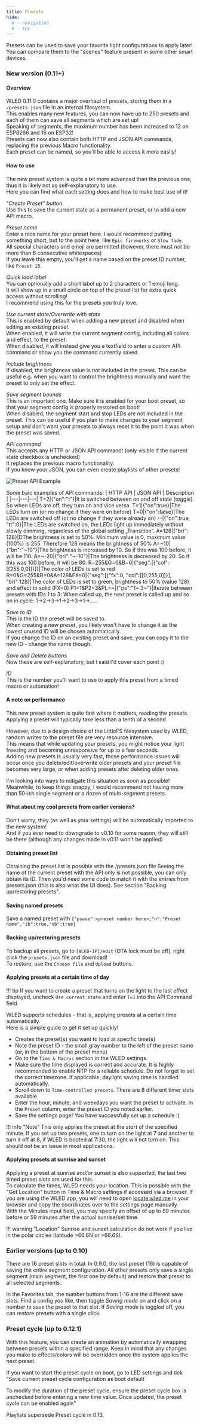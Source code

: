 ```yaml
---
title: Presets
hide:
  # - navigation
  # - toc
---
```


Presets can be used to save your favorite light configurations to apply later!
You can compare them to the "scenes" feature present in some other smart devices.

### New version (0.11+)

#### Overview

WLED 0.11.0 contains a major overhaul of presets, storing them in a `/presets.json` file in an internal filesystem.  
This enables many new features, you can now have up to 250 presets and each of them can save all segments which are set up!  
Speaking of segments, the maximum number has been increased to 12 on ESP8266 and 16 on ESP32!  
Presets can now also contain both HTTP and JSON API commands, replacing the previous Macro functionality.  
Each preset can be named, so you'll be able to access it more easily!  

#### How to use

The new preset system is quite a bit more advanced than the previous one, thus it is likely not as self-explanatory to use.  
Here you can find what each setting does and how to make best use of it!

*"Create Preset" button*  
Use this to save the current state as a permanent preset, or to add a new API macro.

*Preset name*  
Enter a nice name for your preset here. I would recommend putting something short, but to the point here, like `Epic fireworks` or `Slow fade`.  
All special characters and emoji are permitted (however, there must not be more than 6 consecutive whitespaces)  
If you leave this empty, you'll get a name based on the preset ID number, like `Preset 16`.

*Quick load label*  
You can optionally add a short label up to 2 characters or 1 emoji long.  
It will show up in a small circle on top of the preset list for extra quick access without scrolling!  
I recommend using this for the presets you truly love.  

*Use current state/Overwrite with state*  
This is enabled by default when adding a new preset and disabled when editing an existing preset.  
When enabled, it will write the current segment config, including all colors and effect, to the preset.  
When disabled, it will instead give you a textfield to enter a custom API command or show you the command currently saved.  

*Include brightness*  
If disabled, the brightness value is not included in the preset. This can be useful e.g. when you want to control the brightness manually and want the preset to only set the effect.

*Save segment bounds*  
This is an important one. Make sure it is enabled for your boot preset, so that your segment config is properly restored on boot!  
When disabled, the segment start and stop LEDs are not included in the preset. This can be useful if you plan to make changes to your segment setup and don't want your presets to always reset it to the point it was when the preset was saved.

*API command*  
This accepts any HTTP or JSON API command! (only visible if the current state checkbox is unchecked)  
It replaces the previous macro functionality.  
If you know your JSON, you can even create playlists of other presets!

![Preset API Example](../assets/images/content/preset_api_example.jpg)

Some baic examples of API commands:
| HTTP API | JSON API | Description |
|---|---|---|
T=2|{"on":"t"}|It is switched between on and off state (toggle). So when LEDs are off, they turn on and vice versa.
T=1|{"on":true}|The LEDs turn on (or no change if they were on before)
T=0|{"on":false}|The LEDs are switched off (or no change if they were already on)
--|{"on":true, "tt":0}|The LEDs are switched on, the LEDs light up immediately without slowly dimming, regardless of the global setting „Transition“.
A=128|{"bri": 128}|DThe brightness is set to 50%. Minimum value is 0, maximum value (100%) is 255. Therefore 128 means the brightness of 50%
A=~10|{"bri":"~10"}|The brightness is increased by 10. So if this was 100 before, it will be 110.
A=~-20|{"bri":"~-10"}|The brightness is decreased by 20. So if this was 100 before, it will be 80.
R=255&amp;G=0&amp;B=0|{"seg":[{"col":[[255,0,0]]}]}|The color of LEDs is set to red
R=0&amp;G=255&amp;B=0&amp;A=128&amp;FX=0|{"seg":[{"fx":0, "col":[[0,255,0]]}], "bri":128}|The color of LEDs is set to green, brightness to 50% (value 128) and effect to solid (FX=0)
P1=1&amp;P2=3&amp;PL=~|{"ps":"1~ 3~"}|Iterate between presets with IDs 1 to 3: When called up, the next preset is called up and so on in cycle: 1-&gt;2-&gt;3-&gt;1-&gt;2-&gt;3-&gt;1-&gt;…..


*Save to ID*  
This is the ID the preset will be saved to.  
When creating a new preset, you likely won't have to change it as the lowest unused ID will be chosen automatically.  
If you change the ID on an existing preset and save, you can copy it to the new ID - change the name though.  

*Save and Delete buttons*  
Now these are self-explanatory, but I said I'd cover each point :)

*ID*  
This is the number you'll want to use to apply this preset from a timed macro or automation!  

#### A note on performance

This new preset system is quite fast where it matters, reading the presets.  
Applying a preset will typically take less than a tenth of a second.  

However, due to a design choice of the LittleFS filesystem used by WLED, random writes to the preset file are very resource intensive.  
This means that while updating your presets, you might notice your light freezing and becoming unresponsive for up to a few seconds.  
Adding new presets is usually very fast, those performance issues will occur once you delete/edit/overwrite older presets and your preset file becomes very large, or when adding presets after deleting older ones.

I'm looking into ways to mitigate this situation as soon as possible! Meanwhile, to keep things snappy, I would recommend not having more than 50-ish single segment or a dozen of multi-segment presets.

#### What about my cool presets from earlier versions?

Don't worry, they (as well as your settings) will be automatically imported to the new system!  
And if you ever need to downgrade to v0.10 for some reason, they will still be there (although any changes made in v0.11 won't be applied)

#### Obtaining preset list

Obtaining the preset list is possible with the /presets.json file
Seeing the name of the current preset with the API only is not possible, you can only obtain its ID. Then you'd need some code to match it with the entries from presets.json (this is also what the UI does).  See section "Backing up/restoring presets".

#### Saving named presets

Save a named preset with `{"psave":<preset number here>;"n":"Preset name","ib":true,"sb":true}`

#### Backing up/restoring presets

To backup all presets, go to `[WLED-IP]/edit` (OTA lock must be off), right click the `presets.json` file and download!  
To restore, use the `Choose file` and `Upload` buttons.  

#### Applying presets at a certain time of day

!!! tip
    If you want to create a preset that turns on the light to the last effect displayed, uncheck `Use current state` and enter `T=1` into the API Command field.
    
WLED supports schedules - that is, applying presets at a certain time automatically.  
Here is a simple guide to get it set up quickly!  

- Creates the preset(s) you want to load at specific time(s)  
- Note the preset ID - the small gray number to the left of the preset name (or, in the bottom of the preset menu)  
- Go to the `Time & Macros` section in the WLED settings.  
- Make sure the time displayed is correct and accurate. It is highly recommended to enable NTP for a reliable schedule. Do not forget to set the correct timezone.
If applicable, daylight saving time is handled automatically.  
- Scroll down to `Time-controlled presets`. There are 8 different timer slots available.  
- Enter the hour, minute, and weekdays you want the preset to activate. In the `Preset` column, enter the preset ID you noted earlier.  
- Save the settings page! You have successfully set up a schedule :)  

!!! info "Note"
    This only applies the preset at the _start_ of the specified minute. If you set up two presets, one to turn on the light at 7 and another to turn it off at 8,
    if WLED is booted at 7:30, the light will not turn on. This should not be an issue in most applications.
    
#### Applying presets at sunrise and sunset
    
Applying a preset at sunrise and/or sunset is also supported, the last two timed preset slots are used for this.  
To calculate the times, WLED needs your location. This is possible with the "Get Location" button in Time & Macro settings if accessed via a browser. If you are using the WLED app, you will need to open [locate.wled.me](https://locate.wled.me/) in your browser and copy the coordinates over to the settings page manually.  
With the Minutes input field, you may specify an offset of up to 59 minutes before or 59 minutes after the actual sunrise/set time.

!!! warning "Location"
    Sunrise and sunset calculation do not work if you live in the polar circles (latitude >66.6N or >66.6S).

### Earlier versions (up to 0.10)

There are 16 preset slots in total.
In 0.9.0, the last preset (16) is capable of saving the entire segment configuration. All other presets only save a single segment (main segment, the first one by default) and restore that preset to all selected segments.

In the Favorites tab, the number buttons from 1-16 are the different save slots. Find a config you like, then toggle _Saving mode_ on and click on a number to save the preset to that slot. If _Saving mode_ is toggled off, you can restore presets with a single click.

### Preset cycle (up to 0.12.1)

With this feature, you can create an animation by automatically swapping between presets within a specified range.
Keep in mind that any changes you make to effects/colors will be overridden once the system applies the next preset.

If you want to start the preset cycle on boot, go to LED settings and tick "Save current preset cycle configuration as boot default

To modify the duration of the preset cycle, ensure the preset cycle box is unchecked before entering a new time value. Once updated, the preset cycle can be enabled again"

Playlists supersede Preset cycle in 0.13.
